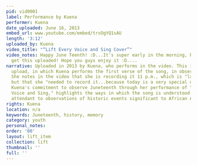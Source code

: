 ```yaml
---
pid: vid0001
label: Performance by Kuena
performer: Kuena
date_uploaded: June 16, 2013
embed_url: www.youtube.com/embed/trsOgYQ1sAU
length: '3:12'
uploaded_by: Kuena
video_title: "“Lift Every Voice and Sing Cover”"
video_notes: Happy June Teenth! :D...It's super early in the morning, but I had to
  get this uploaded! Hope you guys enjoy it :D....
narrative: Uploaded in 2013 by Kuena, who performs in the video. This is a self-recorded
  upload, in which Kuena performs the first verse of the song, in observation of Juneteenth.
  She notes in the video that she is recording it 11 p.m., which is "late" for her,
  but that she "needed to record it...because today is a very special day in history."
  Kuena's commitment to observe Juneteenth through her performance of "Lift Every
  Voice and Sing," highlights the ways in which the song is understood to be a sonic
  attendant to observations of historic events significant to African Americans
rights: Kuena
location: n/a
keywords: Juneteenth, history, memory
category: youth
personal_notes: 
order: '00'
layout: lift_item
collection: lift
thumbnail: ''
full: ''
---
```

